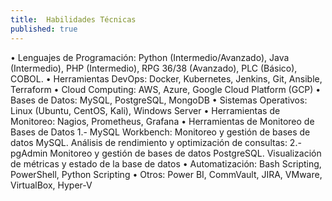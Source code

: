 ```yaml
---
title:  Habilidades Técnicas
published: true
---
```


 • Lenguajes de Programación: Python (Intermedio/Avanzado), Java (Intermedio), PHP (Intermedio), RPG 36/38 (Avanzado), PLC (Básico), COBOL.
 • Herramientas DevOps: Docker, Kubernetes, Jenkins, Git, Ansible, Terraform
 • Cloud Computing: AWS, Azure, Google Cloud Platform (GCP)
 • Bases de Datos: MySQL, PostgreSQL, MongoDB
 • Sistemas Operativos: Linux (Ubuntu, CentOS, Kali), Windows Server
 • Herramientas de Monitoreo: Nagios, Prometheus, Grafana
 • Herramientas de Monitoreo de Bases de Datos
    1.- MySQL Workbench: Monitoreo y gestión de bases de datos MySQL.
        Análisis de rendimiento y optimización de consultas: 
    2.- pgAdmin
       Monitoreo y gestión de bases de datos PostgreSQL.
       Visualización de métricas y estado de la base de datos
 • Automatización: Bash Scripting, PowerShell, Python Scripting
 • Otros: Power BI, CommVault, JIRA, VMware, VirtualBox, Hyper-V
